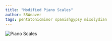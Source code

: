 ```yaml
---
title: "Modified Piano Scales"
author: SRWeaver
tags: pentatonicminor spanishgypsy mixolydian
---
```

![Piano Scales](https://raw.githubusercontent.com/LWFlouisa/SRWeaverAzupop/main/images/MusicTheory/scale_chart.png)
